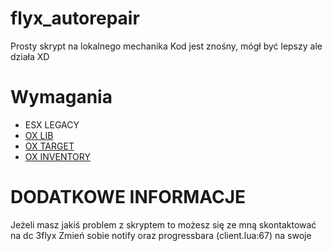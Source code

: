 # flyx_autorepair
Prosty skrypt na lokalnego mechanika
Kod jest znośny, mógł być lepszy ale działa XD

# Wymagania
- ESX LEGACY
- [OX LIB](https://github.com/overextended/ox_lib/releases)
- [OX TARGET](https://github.com/overextended/ox_inventory/releases)
- [OX INVENTORY](https://github.com/overextended/ox_inventory/releases)

# DODATKOWE INFORMACJE
Jeżeli masz jakiś problem z skryptem to możesz się ze mną skontaktować na dc 3flyx
Zmień sobie notify oraz progressbara (client.lua:67) na swoje